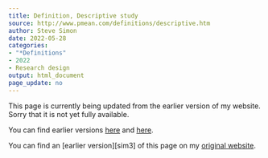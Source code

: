 ```yaml
---
title: Definition, Descriptive study
source: http://www.pmean.com/definitions/descriptive.htm
author: Steve Simon
date: 2022-05-28
categories:
- "*Definitions"
- 2022
- Research design
output: html_document
page_update: no
---
```


This page is currently being updated from the earlier version of my website. Sorry that it is not yet fully available.

<!---More--->

You can find earlier versions [here][sim1] and [here][sim2].

[sim1]: http://www.pmean.com/definitions/descriptive.htm
[sim2]: http://new.pmean.com/definition-descriptive-study/

You can find an [earlier version][sim3] of this page on my [original website][sim2].
